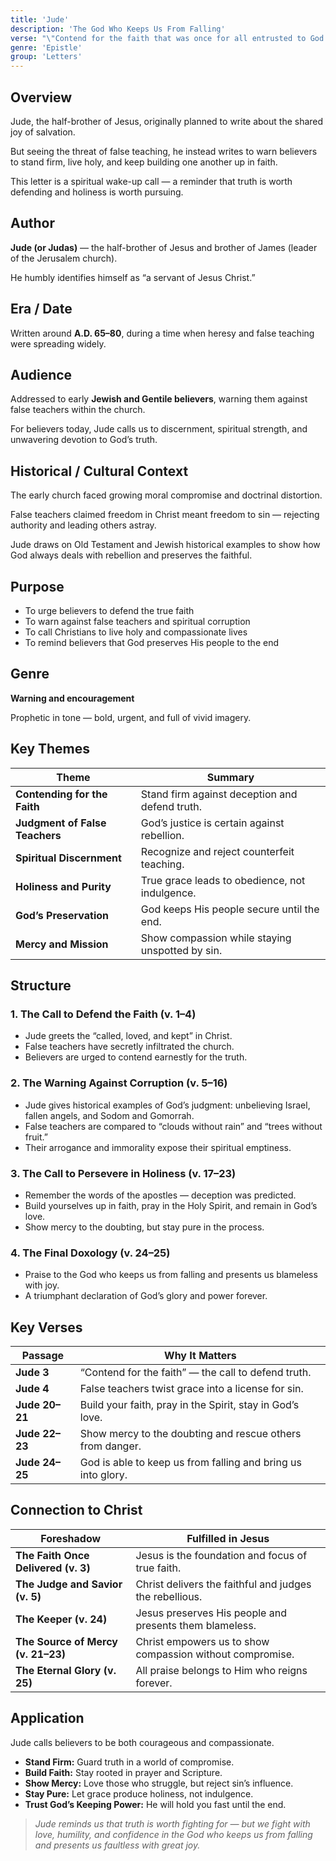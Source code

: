 ```yaml
---
title: 'Jude'
description: 'The God Who Keeps Us From Falling'
verse: "\"Contend for the faith that was once for all entrusted to God's holy people.\" — Jude 3"
genre: 'Epistle'
group: 'Letters'
---
```


## Overview

Jude, the half-brother of Jesus, originally planned to write about the shared joy of salvation.

But seeing the threat of false teaching, he instead writes to warn believers to stand firm, live holy, and keep building one another up in faith.

This letter is a spiritual wake-up call — a reminder that truth is worth defending and holiness is worth pursuing.

## Author

**Jude (or Judas)** — the half-brother of Jesus and brother of James (leader of the Jerusalem church).

He humbly identifies himself as “a servant of Jesus Christ.”

## Era / Date

Written around **A.D. 65–80**, during a time when heresy and false teaching were spreading widely.

## Audience

Addressed to early **Jewish and Gentile believers**, warning them against false teachers within the church.

For believers today, Jude calls us to discernment, spiritual strength, and unwavering devotion to God’s truth.

## Historical / Cultural Context

The early church faced growing moral compromise and doctrinal distortion.

False teachers claimed freedom in Christ meant freedom to sin — rejecting authority and leading others astray.

Jude draws on Old Testament and Jewish historical examples to show how God always deals with rebellion and preserves the faithful.

## Purpose
- To urge believers to defend the true faith
- To warn against false teachers and spiritual corruption
- To call Christians to live holy and compassionate lives
- To remind believers that God preserves His people to the end


## Genre

**Warning and encouragement**

Prophetic in tone — bold, urgent, and full of vivid imagery.

## Key Themes


| Theme | Summary |
|-------|----------|
| **Contending for the Faith** | Stand firm against deception and defend truth. |
| **Judgment of False Teachers** | God’s justice is certain against rebellion. |
| **Spiritual Discernment** | Recognize and reject counterfeit teaching. |
| **Holiness and Purity** | True grace leads to obedience, not indulgence. |
| **God’s Preservation** | God keeps His people secure until the end. |
| **Mercy and Mission** | Show compassion while staying unspotted by sin. |

## Structure


### 1. The Call to Defend the Faith (v. 1–4)
- Jude greets the “called, loved, and kept” in Christ.
- False teachers have secretly infiltrated the church.
- Believers are urged to contend earnestly for the truth.


### 2. The Warning Against Corruption (v. 5–16)
- Jude gives historical examples of God’s judgment: unbelieving Israel, fallen angels, and Sodom and Gomorrah.
- False teachers are compared to “clouds without rain” and “trees without fruit.”
- Their arrogance and immorality expose their spiritual emptiness.


### 3. The Call to Persevere in Holiness (v. 17–23)
- Remember the words of the apostles — deception was predicted.
- Build yourselves up in faith, pray in the Holy Spirit, and remain in God’s love.
- Show mercy to the doubting, but stay pure in the process.


### 4. The Final Doxology (v. 24–25)
- Praise to the God who keeps us from falling and presents us blameless with joy.
- A triumphant declaration of God’s glory and power forever.


## Key Verses


| Passage | Why It Matters |
|----------|----------------|
| **Jude 3** | “Contend for the faith” — the call to defend truth. |
| **Jude 4** | False teachers twist grace into a license for sin. |
| **Jude 20–21** | Build your faith, pray in the Spirit, stay in God’s love. |
| **Jude 22–23** | Show mercy to the doubting and rescue others from danger. |
| **Jude 24–25** | God is able to keep us from falling and bring us into glory. |

## Connection to Christ


| Foreshadow | Fulfilled in Jesus |
|-------------|-------------------|
| **The Faith Once Delivered (v. 3)** | Jesus is the foundation and focus of true faith. |
| **The Judge and Savior (v. 5)** | Christ delivers the faithful and judges the rebellious. |
| **The Keeper (v. 24)** | Jesus preserves His people and presents them blameless. |
| **The Source of Mercy (v. 21–23)** | Christ empowers us to show compassion without compromise. |
| **The Eternal Glory (v. 25)** | All praise belongs to Him who reigns forever. |

## Application

Jude calls believers to be both courageous and compassionate.
- **Stand Firm:** Guard truth in a world of compromise.
- **Build Faith:** Stay rooted in prayer and Scripture.
- **Show Mercy:** Love those who struggle, but reject sin’s influence.
- **Stay Pure:** Let grace produce holiness, not indulgence.
- **Trust God’s Keeping Power:** He will hold you fast until the end.


> *Jude reminds us that truth is worth fighting for — but we fight with love, humility, and confidence in the God who keeps us from falling and presents us faultless with great joy.*

